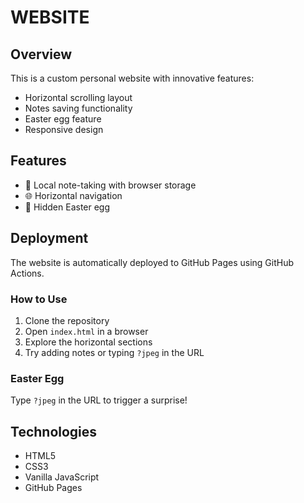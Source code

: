 # WEBSITE

## Overview
This is a custom personal website with innovative features:
- Horizontal scrolling layout
- Notes saving functionality
- Easter egg feature
- Responsive design

## Features
- 📝 Local note-taking with browser storage
- 🌐 Horizontal navigation
- 🥚 Hidden Easter egg 

## Deployment
The website is automatically deployed to GitHub Pages using GitHub Actions.

### How to Use
1. Clone the repository
2. Open `index.html` in a browser
3. Explore the horizontal sections
4. Try adding notes or typing `?jpeg` in the URL

### Easter Egg
Type `?jpeg` in the URL to trigger a surprise!

## Technologies
- HTML5
- CSS3
- Vanilla JavaScript
- GitHub Pages

